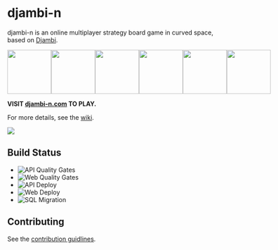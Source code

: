# djambi-n

djambi-n is an online multiplayer strategy board game in curved space, based on [Djambi](https://en.wikipedia.org/wiki/Djambi).
<div style="display:flex">
  <img src="https://github.com/JamesFaix/djambi-n/wiki/images/3board.png" width=100>
  <img src="https://github.com/JamesFaix/djambi-n/wiki/images/4board.png" width=100/>
  <img src="https://github.com/JamesFaix/djambi-n/wiki/images/5board.png" width=100/>
  <img src="https://github.com/JamesFaix/djambi-n/wiki/images/6board.png" width=100/>
  <img src="https://github.com/JamesFaix/djambi-n/wiki/images/7board.png" width=100/>
  <img src="https://github.com/JamesFaix/djambi-n/wiki/images/8board.png" width=100/>
</div>

**VISIT [djambi-n.com](https://djambi-n.com/) TO PLAY.**

For more details, see the [wiki](https://github.com/JamesFaix/djambi-n/wiki).

<img src="https://github.com/JamesFaix/djambi-n/wiki/images/screenshot.gif"/>

## Build Status

- ![API Quality Gates](https://github.com/JamesFaix/djambi-n/workflows/API%20Quality%20Gates/badge.svg)
- ![Web Quality Gates](https://github.com/JamesFaix/djambi-n/workflows/Web%20Quality%20Gates/badge.svg)
- ![API Deploy](https://github.com/JamesFaix/djambi-n/workflows/API%20Deploy/badge.svg)
- ![Web Deploy](https://github.com/JamesFaix/djambi-n/workflows/Web%20Deploy/badge.svg)
- ![SQL Migration](https://github.com/JamesFaix/djambi-n/workflows/SQL%20Migration/badge.svg)

## Contributing

See the [contribution guidlines](CONTRIBUTING.md).
